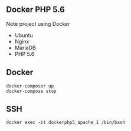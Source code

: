 Docker PHP 5.6
---

Note project using Docker

- Ubuntu
- Nginx
- MariaDB
- PHP 5.6

## Docker

```
docker-composer up
docker-compose stop
```

## SSH

```
docker exec -it dockerphp5_apache_1 /bin/bash
```
